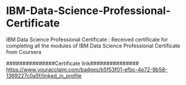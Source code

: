 # IBM-Data-Science-Professional-Certificate
IBM Data Science Professional Certificate : Received certificate for completing all the modules of IBM Data Science Professional Certificate from Coursera 

###############Certificate link############### https://www.youracclaim.com/badges/b5f53f01-efbc-4e72-9b58-1369227c0a5f/linked_in_profile 
